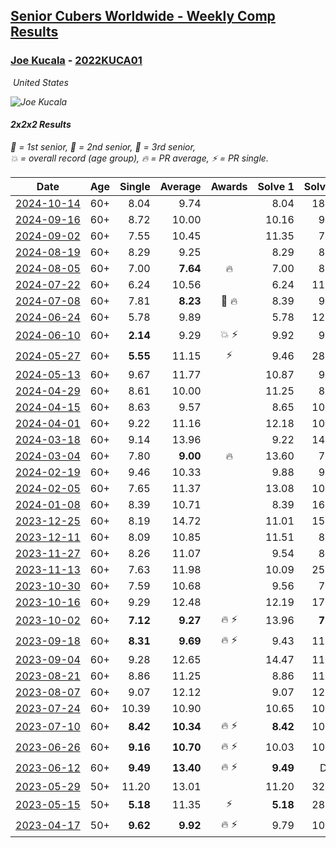 <style>table {white-space: nowrap;}</style>
<link rel="stylesheet" type="text/css" href="/scw-comp/css/flags.css" />

## [Senior Cubers Worldwide - Weekly Comp Results](/scw-comp/results/)
### [Joe Kucala](README.md) - [2022KUCA01](https://www.worldcubeassociation.org/persons/2022KUCA01?event=222)

<i class="flag flag-US" />&nbsp;United States

![Joe Kucala](1682123036.jpg)

#### 2x2x2 Results

<span style="white-space: nowrap;">🥇 = 1st senior</span>, <span style="white-space: nowrap;">🥈 = 2nd senior</span>, <span style="white-space: nowrap;">🥉 = 3rd senior</span>, <span style="white-space: nowrap;">💥 = overall record (age group)</span>, <span style="white-space: nowrap;">🔥 = PR average</span>, <span style="white-space: nowrap;">⚡ = PR single</span>.

| Date | Age | Single | Average | Awards | Solve 1 | Solve 2 | Solve 3 | Solve 4 | Solve 5 | Video |
| :--: | :--: | --: | --: | :--: | --: | --: | --: | --: | --: | :-- |
| [2024-10-14](../../results/2024-10-14/222.md) | 60+ | 8.04 | 9.74 |  | 8.04 | 18.77 | 8.98 | 10.52 | 9.71 | [Desktop](https://www.facebook.com/events/892899002359105/permalink/899739751675030) / [Mobile](https://m.facebook.com/events/892899002359105?view=permalink&id=899739751675030) |
| [2024-09-16](../../results/2024-09-16/222.md) | 60+ | 8.72 | 10.00 |  | 10.16 | 9.57 | 10.51 | 8.72 | 10.28 | [Desktop](https://www.facebook.com/events/1432335554111064/permalink/1441255639885722) / [Mobile](https://m.facebook.com/events/1432335554111064?view=permalink&id=1441255639885722) |
| [2024-09-02](../../results/2024-09-02/222.md) | 60+ | 7.55 | 10.45 |  | 11.35 | 7.55 | 10.06 | 9.93 | 12.15 | [Desktop](https://www.facebook.com/events/536643418925945/permalink/540016835255270) / [Mobile](https://m.facebook.com/events/536643418925945?view=permalink&id=540016835255270) |
| [2024-08-19](../../results/2024-08-19/222.md) | 60+ | 8.29 | 9.25 |  | 8.29 | 8.39 | 9.93 | 9.42 | 10.43 | [Desktop](https://www.facebook.com/events/1156782986175552/permalink/1161958265658024) / [Mobile](https://m.facebook.com/events/1156782986175552?view=permalink&id=1161958265658024) |
| [2024-08-05](../../results/2024-08-05/222.md) | 60+ | 7.00 | **7.64** | 🔥 | 7.00 | 8.54 | 7.31 | 8.49 | 7.11 | [Desktop](https://www.facebook.com/events/1659713531529180/permalink/1668443327322867) / [Mobile](https://m.facebook.com/events/1659713531529180?view=permalink&id=1668443327322867) |
| [2024-07-22](../../results/2024-07-22/222.md) | 60+ | 6.24 | 10.56 |  | 6.24 | 11.46 | 11.13 | 9.46 | 11.09 | [Desktop](https://www.facebook.com/events/909767637577126/permalink/918843070002916) / [Mobile](https://m.facebook.com/events/909767637577126?view=permalink&id=918843070002916) |
| [2024-07-08](../../results/2024-07-08/222.md) | 60+ | 7.81 | **8.23** | 🥉 🔥 | 8.39 | 9.33 | 7.81 | 8.28 | 8.03 | [Desktop](https://www.facebook.com/events/821748909640871/permalink/822597252889370) / [Mobile](https://m.facebook.com/events/821748909640871?view=permalink&id=822597252889370) |
| [2024-06-24](../../results/2024-06-24/222.md) | 60+ | 5.78 | 9.89 |  | 5.78 | 12.64 | 8.96 | 8.52 | 12.20 | [Desktop](https://www.facebook.com/events/437464695833920/permalink/440858108827912) / [Mobile](https://m.facebook.com/events/437464695833920?view=permalink&id=440858108827912) |
| [2024-06-10](../../results/2024-06-10/222.md) | 60+ | **2.14** | 9.29 | 💥 ⚡ | 9.92 | 9.68 | 9.08 | 9.10 | **2.14** | [Desktop](https://www.facebook.com/events/1031082051776253/permalink/1038912340993224) / [Mobile](https://m.facebook.com/events/1031082051776253?view=permalink&id=1038912340993224) |
| [2024-05-27](../../results/2024-05-27/222.md) | 60+ | **5.55** | 11.15 | ⚡ | 9.46 | 28.02 | **5.55** | 9.45 | 14.53 | [Desktop](https://www.facebook.com/events/838099921518555/permalink/842765297718684) / [Mobile](https://m.facebook.com/events/838099921518555?view=permalink&id=842765297718684) |
| [2024-05-13](../../results/2024-05-13/222.md) | 60+ | 9.67 | 11.77 |  | 10.87 | 9.67 | 9.79 | 14.91 | 14.66 | [Desktop](https://www.facebook.com/events/800074235387553/permalink/806308368097473) / [Mobile](https://m.facebook.com/events/800074235387553?view=permalink&id=806308368097473) |
| [2024-04-29](../../results/2024-04-29/222.md) | 60+ | 8.61 | 10.00 |  | 11.25 | 8.61 | 8.94 | 9.81 | 17.73 | [Desktop](https://www.facebook.com/events/728652622517739/permalink/731011838948484) / [Mobile](https://m.facebook.com/events/728652622517739?view=permalink&id=731011838948484) |
| [2024-04-15](../../results/2024-04-15/222.md) | 60+ | 8.63 | 9.57 |  | 8.65 | 10.75 | 8.63 | 15.00 | 9.31 | [Desktop](https://www.facebook.com/events/288128664385253/permalink/292782540586532) / [Mobile](https://m.facebook.com/events/288128664385253?view=permalink&id=292782540586532) |
| [2024-04-01](../../results/2024-04-01/222.md) | 60+ | 9.22 | 11.16 |  | 12.18 | 10.27 | 32.62 | 9.22 | 11.03 | [Desktop](https://www.facebook.com/events/399816879472850/permalink/403935679060970) / [Mobile](https://m.facebook.com/events/399816879472850?view=permalink&id=403935679060970) |
| [2024-03-18](../../results/2024-03-18/222.md) | 60+ | 9.14 | 13.96 |  | 9.22 | 14.78 | 17.89 | 18.81 | 9.14 | [Desktop](https://www.facebook.com/events/962609138892132/permalink/966704681815911) / [Mobile](https://m.facebook.com/events/962609138892132?view=permalink&id=966704681815911) |
| [2024-03-04](../../results/2024-03-04/222.md) | 60+ | 7.80 | **9.00** | 🔥 | 13.60 | 7.80 | 8.05 | 8.51 | 10.43 | [Desktop](https://www.facebook.com/events/682023687232856/permalink/687370060031552) / [Mobile](https://m.facebook.com/events/682023687232856?view=permalink&id=687370060031552) |
| [2024-02-19](../../results/2024-02-19/222.md) | 60+ | 9.46 | 10.33 |  | 9.88 | 9.56 | DNF | 9.46 | 11.55 | [Desktop](https://www.facebook.com/events/947093233792978/permalink/950936133408688) / [Mobile](https://m.facebook.com/events/947093233792978?view=permalink&id=950936133408688) |
| [2024-02-05](../../results/2024-02-05/222.md) | 60+ | 7.65 | 11.37 |  | 13.08 | 10.92 | 18.42 | 10.10 | 7.65 | [Desktop](https://www.facebook.com/events/3090201184445880/permalink/3102287276570604) / [Mobile](https://m.facebook.com/events/3090201184445880?view=permalink&id=3102287276570604) |
| [2024-01-08](../../results/2024-01-08/222.md) | 60+ | 8.39 | 10.71 |  | 8.39 | 16.56 | 10.97 | 10.18 | 10.99 | [Desktop](https://www.facebook.com/events/1278843609453417/permalink/1279387279399050) / [Mobile](https://m.facebook.com/events/1278843609453417?view=permalink&id=1279387279399050) |
| [2023-12-25](../../results/2023-12-25/222.md) | 60+ | 8.19 | 14.72 |  | 11.01 | 15.51 | 8.19 | 17.64 | DNF | [Desktop](https://www.facebook.com/events/231087383363053/permalink/233059576499167) / [Mobile](https://m.facebook.com/events/231087383363053?view=permalink&id=233059576499167) |
| [2023-12-11](../../results/2023-12-11/222.md) | 60+ | 8.09 | 10.85 |  | 11.51 | 8.09 | 12.74 | 21.13 | 8.31 | [Desktop](https://www.facebook.com/events/1404140403643629/permalink/1408636223194047) / [Mobile](https://m.facebook.com/events/1404140403643629?view=permalink&id=1408636223194047) |
| [2023-11-27](../../results/2023-11-27/222.md) | 60+ | 8.26 | 11.07 |  | 9.54 | 8.26 | 12.60 | 11.06 | DNF | [Desktop](https://www.facebook.com/events/889636606027860/permalink/895037338821120) / [Mobile](https://m.facebook.com/events/889636606027860?view=permalink&id=895037338821120) |
| [2023-11-13](../../results/2023-11-13/222.md) | 60+ | 7.63 | 11.98 |  | 10.09 | 25.13 | 7.63 | 11.73 | 14.12 | [Desktop](https://www.facebook.com/events/1478121449586426/permalink/1485560322175872) / [Mobile](https://m.facebook.com/events/1478121449586426?view=permalink&id=1485560322175872) |
| [2023-10-30](../../results/2023-10-30/222.md) | 60+ | 7.59 | 10.68 |  | 9.56 | 7.59 | 11.70 | 13.10 | 10.78 | [Desktop](https://www.facebook.com/events/1074911313795532/permalink/1082120059741324) / [Mobile](https://m.facebook.com/events/1074911313795532?view=permalink&id=1082120059741324) |
| [2023-10-16](../../results/2023-10-16/222.md) | 60+ | 9.29 | 12.48 |  | 12.19 | 17.27 | 14.71 | 10.54 | 9.29 | [Desktop](https://www.facebook.com/events/1058362692072125/permalink/1064224554819272) / [Mobile](https://m.facebook.com/events/1058362692072125?view=permalink&id=1064224554819272) |
| [2023-10-02](../../results/2023-10-02/222.md) | 60+ | **7.12** | **9.27** | 🔥 ⚡ | 13.96 | **7.12** | 7.25 | 10.58 | 9.97 | [Desktop](https://www.facebook.com/events/1518773368939011/permalink/1524246541725027) / [Mobile](https://m.facebook.com/events/1518773368939011?view=permalink&id=1524246541725027) |
| [2023-09-18](../../results/2023-09-18/222.md) | 60+ | **8.31** | **9.69** | 🔥 ⚡ | 9.43 | 11.59 | 10.68 | 8.97 | **8.31** | [Desktop](https://www.facebook.com/events/1636211493537200/permalink/1641228036368879) / [Mobile](https://m.facebook.com/events/1636211493537200?view=permalink&id=1641228036368879) |
| [2023-09-04](../../results/2023-09-04/222.md) | 60+ | 9.28 | 12.65 |  | 14.47 | 11.49 | 23.50 | 9.28 | 12.00 | [Desktop](https://www.facebook.com/events/190773964023185/permalink/196929456740969) / [Mobile](https://m.facebook.com/events/190773964023185?view=permalink&id=196929456740969) |
| [2023-08-21](../../results/2023-08-21/222.md) | 60+ | 8.86 | 11.25 |  | 8.86 | 11.48 | 8.97 | 13.31 | 13.93 | [Desktop](https://www.facebook.com/events/1826888371060368/permalink/1828060984276440) / [Mobile](https://m.facebook.com/events/1826888371060368?view=permalink&id=1828060984276440) |
| [2023-08-07](../../results/2023-08-07/222.md) | 60+ | 9.07 | 12.12 |  | 9.07 | 12.37 | 12.42 | 21.17 | 11.57 | [Desktop](https://www.facebook.com/events/666756165039562/permalink/668480398200472) / [Mobile](https://m.facebook.com/events/666756165039562?view=permalink&id=668480398200472) |
| [2023-07-24](../../results/2023-07-24/222.md) | 60+ | 10.39 | 10.90 |  | 10.65 | 10.39 | 11.59 | 10.46 | DNF | [Desktop](https://www.facebook.com/events/1475111463308788/permalink/1480012302818704) / [Mobile](https://m.facebook.com/events/1475111463308788?view=permalink&id=1480012302818704) |
| [2023-07-10](../../results/2023-07-10/222.md) | 60+ | **8.42** | **10.34** | 🔥 ⚡ | **8.42** | 10.13 | 9.85 | 11.03 | 11.52 | [Desktop](https://www.facebook.com/events/198208716234931/permalink/201712509217885) / [Mobile](https://m.facebook.com/events/198208716234931?view=permalink&id=201712509217885) |
| [2023-06-26](../../results/2023-06-26/222.md) | 60+ | **9.16** | **10.70** | 🔥 ⚡ | 10.03 | 10.57 | 11.51 | 11.71 | **9.16** | [Desktop](https://www.facebook.com/events/205496442461873/permalink/206373529040831) / [Mobile](https://m.facebook.com/events/205496442461873?view=permalink&id=206373529040831) |
| [2023-06-12](../../results/2023-06-12/222.md) | 60+ | **9.49** | **13.40** | 🔥 ⚡ | **9.49** | DNF | 11.95 | 15.98 | 12.27 | [Desktop](https://www.facebook.com/events/2098018943739146/permalink/2103791026495271) / [Mobile](https://m.facebook.com/events/2098018943739146?view=permalink&id=2103791026495271) |
| [2023-05-29](../../results/2023-05-29/222.md) | 50+ | 11.20 | 13.01 |  | 11.20 | 32.89 | 12.01 | 14.33 | 12.69 | [Desktop](https://www.facebook.com/events/199553879662923/permalink/206366215648356) / [Mobile](https://m.facebook.com/events/199553879662923?view=permalink&id=206366215648356) |
| [2023-05-15](../../results/2023-05-15/222.md) | 50+ | **5.18** | 11.35 | ⚡ | **5.18** | 28.37 | 12.56 | 9.86 | 11.62 | [Desktop](https://www.facebook.com/events/943848890264789/permalink/945981170051561) / [Mobile](https://m.facebook.com/events/943848890264789?view=permalink&id=945981170051561) |
| [2023-04-17](../../results/2023-04-17/222.md) | 50+ | **9.62** | **9.92** | 🔥 ⚡ | 9.79 | 10.13 | 19.90 | **9.62** | 9.83 | [Desktop](https://www.facebook.com/events/786804792820217/permalink/794091818758181) / [Mobile](https://m.facebook.com/events/786804792820217?view=permalink&id=794091818758181) |


<!-- Global site tag (gtag.js) - Google Analytics -->
<script async src="https://www.googletagmanager.com/gtag/js?id=UA-86348435-3"></script>
<script>window.dataLayer = window.dataLayer || []; function gtag() {dataLayer.push(arguments);} gtag('js', new Date()); gtag('config', 'UA-86348435-3');</script>
